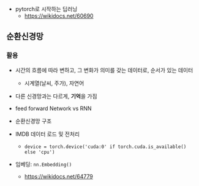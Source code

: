 

+ pytorch로 시작하는 딥러닝
  + https://wikidocs.net/60690



## 순환신경망



### 활용

+ 시간의 흐름에 따라 변하고, 그 변화가 의미를 갖는 데이터로, 순서가 있는 데이터
  + 시계열(날씨, 주가), 자연어
+ 다른 신경망과는 다르게, **기억**을 가짐





+ feed forward Network vs RNN

+ 순환신경망 구조



+ IMDB 데이터 로드 및 전처리
  + `device = torch.device('cuda:0' if torch.cuda.is_available() else 'cpu')`





+ 임베딩: `nn.Embedding()`
  + https://wikidocs.net/64779